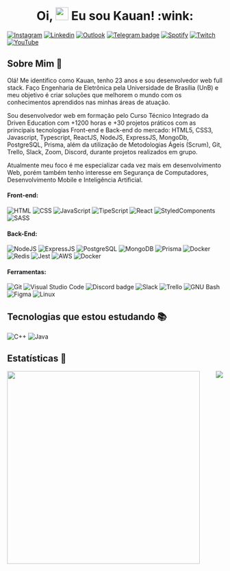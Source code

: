 

<h1 align="center">Oi, <img src="https://raw.githubusercontent.com/kaueMarques/kaueMarques/master/hi.gif" width="30px" height="30px"> Eu sou Kauan! :wink: </h1>

[![Instagram](https://img.shields.io/badge/Instagram-E4405F?style=for-the-badge&logo=instagram&logoColor=white)](https://www.instagram.com/kauaneiras/)
[![Linkedin](https://img.shields.io/badge/LinkedIn-0077B5?style=for-the-badge&logo=linkedin&logoColor=white)](https://www.linkedin.com/in/kauan-de-torres-eiras-9a9563171/)
[![Outlook](https://img.shields.io/badge/Microsoft_Outlook-0078D4?style=for-the-badge&logo=microsoft-outlook&logoColor=white)](mailto:kauante@hotmail.com)
[![Telegram badge](https://img.shields.io/badge/Telegram-2CA5E0?style=for-the-badge&logo=telegram&logoColor=white)](https://t.me/kauaneiras)
[![Spotify](https://img.shields.io/badge/Spotify-1ED760?style=for-the-badge&logo=spotify&logoColor=white)](https://open.spotify.com/user/12173727198?si=0ca1555a79a14b93)
[![Twitch](https://img.shields.io/badge/Twitch-%239146FF.svg?style=for-the-badge&logo=Twitch&logoColor=white)](https://www.twitch.tv/kauaneiras)
[![YouTube](https://img.shields.io/badge/YouTube-%23FF0000.svg?style=for-the-badge&logo=YouTube&logoColor=white)](https://www.youtube.com/channel/UCTtLgcVavRMt8vKTznn_ySg)

## Sobre Mim :wave:

Olá! Me identifico como Kauan, tenho 23 anos e sou desenvolvedor web full stack. Faço Engenharia de Eletrônica pela Universidade de Brasília (UnB) e meu objetivo é criar soluções que melhorem o mundo com os conhecimentos aprendidos nas minhas áreas de atuação. 

Sou desenvolvedor web em formação pelo Curso Técnico Integrado da Driven Education com +1200 horas e +30 projetos práticos com as principais tecnologias Front-end e Back-end do mercado: HTML5, CSS3, Javascript, Typescript, ReactJS, NodeJS, ExpressJS, MongoDb, PostgreSQL, Prisma, além da utilização de Metodologias Ágeis (Scrum), Git, Trello, Slack, Zoom, Discord, durante projetos realizados em grupo.

Atualmente meu foco é me especializar cada vez mais em desenvolvimento Web, porém também tenho interesse em Segurança de Computadores, Desenvolvimento Mobile e Inteligência Artificial.

#### Front-end:

![HTML](https://img.shields.io/badge/HTML5-E34F26?style=flat-square&logo=html5&logoColor=white)
![CSS](https://img.shields.io/badge/CSS3-1572B6?style=flat-square&logo=css3&logoColor=white)
![JavaScript](https://img.shields.io/badge/JavaScript-F7DF1E?style=flat-square&logo=javascript&logoColor=black)
![TipeScript](https://shields.io/badge/TypeScript-3178C6?logo=TypeScript&logoColor=FFF&style=flat-square)
![React](https://img.shields.io/badge/React-20232A?style=flat-square&logo=react&logoColor=61DAFB)
![StyledComponents](https://img.shields.io/badge/Styled--Components-DB7093?style=flat-square&logo=styled-components&logoColor=white)
![SASS](https://img.shields.io/badge/SASS-purple)


#### Back-End:

![NodeJS](https://img.shields.io/badge/Node.js-43853D?style=flat-square&logo=node.js&logoColor=white)
![ExpressJS](https://img.shields.io/badge/Express.js-404D59?style=flat-square&logo=express&logoColor=white)
![PostgreSQL](https://img.shields.io/badge/PostgreSQL-316192?style=flat-square&logo=postgresql&logoColor=white)
![MongoDB](https://img.shields.io/badge/MongoDB-darkgreen)
![Prisma](https://img.shields.io/badge/Prisma-3982CE?style=flat-square&logo=Prisma&logoColor=white)
![Docker](https://img.shields.io/badge/Docker-black?style=flat-square&logo=docker)
![Redis](https://img.shields.io/badge/Redis-DC382D?style=flat-square&logo=redis&logoColor=ffffff)
![Jest](https://img.shields.io/badge/Jest-C21325?style=flat-square&logo=jest&logoColor=white)
![AWS](https://img.shields.io/badge/Amazon_AWS-232F3E?style=flat-square&logo=amazon-aws&logoColor=white)
![Docker](https://img.shields.io/badge/Docker-black?style=flat-square&logo=docker)


#### Ferramentas:

![Git](https://img.shields.io/badge/Git-F05032?style=flat-square&logo=git&logoColor=white)
![Visual Studio Code](https://img.shields.io/badge/Visual_Studio_Code-0078D4?style=flat-square&logo=visual%20studio%20code&logoColor=white)
![Discord badge](https://img.shields.io/badge/Discord-7289DA?style=flat-square&logo=discord&logoColor=white)
![Slack](https://img.shields.io/badge/Slack-4A154B?style=flat-square&logo=slack&logoColor=white)
![Trello](https://img.shields.io/badge/Trello-0079BF?style=flat-square&logo=trello&logoColor=white)
![GNU Bash](https://img.shields.io/badge/GNU_Bash-4EAA25?style=flat-square&logo=gnu-bash&logoColor=white)
![Figma](https://img.shields.io/badge/Figma-F24E1E?style=flat-square&logo=figma&logoColor=white)
![Linux](https://img.shields.io/badge/Linux-FCC624?style=flat-square&logo=linux&logoColor=black)

## Tecnologias que estou estudando :books:
![C++](https://img.shields.io/badge/C++-00599C?style=flat-square&logo=C%2B%2B&logoColor=white)
![Java](https://img.shields.io/badge/java-%23ED8B00.svg?style=flat-square&logo=java&logoColor=white)

## Estatísticas :rocket:

<img align="left" width="450" src="https://github-readme-stats.vercel.app/api?username=kauaneiras&show_icons=true&count_private=true&hide=stars,issues" />
<img align="right" src="https://github-readme-stats.vercel.app/api/top-langs/?username=kauaneiras&layout=compact" />


    
